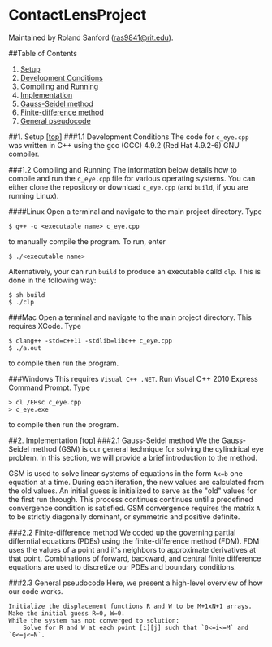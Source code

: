 <a name="clp">ContactLensProject</a>
=====================================
Maintained by Roland Sanford (<ras9841@rit.edu>).
  
##Table of Contents

1. [Setup](#1)
  1. [Development Conditions](#1.1)
  2. [Compiling and Running](#1.2)
2. [Implementation](#2)
  1. [Gauss-Seidel method](#2.1)
  2. [Finite-difference method](#2.2)
  3. [General pseudocode](#2.3)

##<a name="1"></a>1. Setup [[top](#clp)]
###<a name="1.1"></a>1.1 Development Conditions
The code for `c_eye.cpp` was written in C++ using the gcc (GCC) 4.9.2 (Red Hat 4.9.2-6) GNU compiler.
 
###<a name="1.2"></a>1.2 Compiling and Running
The information below details how to compile and run the `c_eye.cpp` file for various operating systems.
You can either clone the repository or download `c_eye.cpp` (and `build`, if you are running Linux).

####Linux
Open a terminal and navigate to the main project directory. Type 
```{r, engine='bash'}
$ g++ -o <executable name> c_eye.cpp
```
to manually compile the program. To run, enter
```{r, engine='bash'}
$ ./<executable name>
```

Alternatively, your can run `build` to produce an executable calld `clp`. This is done in the following way:
```{r, engine='bash'}
$ sh build 
$ ./clp
```

###Mac
Open a terminal and navigate to the main project directory. This requires XCode. Type 
```{r, engine='bash'}
$ clang++ -std=c++11 -stdlib=libc++ c_eye.cpp
$ ./a.out
```
to compile then run the program.

###Windows
This requires `Visual C++ .NET`. Run Visual C++ 2010 Express Command Prompt. Type
```{r, engine='bash'}
> cl /EHsc c_eye.cpp
> c_eye.exe
```
to compile then run the program.

##<a name="2"></a>2. Implementation [[top](#clp)]
###<a name="2.1"></a>2.1 Gauss-Seidel method
We the Gauss-Seidel method (GSM) is our general technique for solving the cylindrical eye problem. In this section, we will provide a brief introduction to the method.  
  
GSM is used to solve linear systems of equations in the form `Ax=b` one equation at a time. During each iteration, the new values are calculated from the old values. An initial guess is initialized to serve as the "old" values for the first run through. This process continues continues until a predefined convergence condition is satisfied. GSM convergence requires the matrix `A` to be strictly diagonally dominant, or symmetric and positive definite. 
  
###<a name="2.2"></a>2.2 Finite-difference method
We coded up the governing partial differntial equations (PDEs) using the finite-difference method (FDM). FDM uses the values of a point and it's neighbors to approximate derivatives at that point. Combinations of forward, backward, and central finite difference equations are used to discretize our PDEs and boundary conditions.

###<a name="2.3"></a>2.3 General pseudocode 
Here, we present a high-level overview of how our code works. 
  
```
Initialize the displacement functions R and W to be M+1xN+1 arrays.
Make the initial guess R=0, W=0.
While the system has not converged to solution:
	Solve for R and W at each point [i][j] such that `0<=i<=M` and `0<=j<=N`.
```

